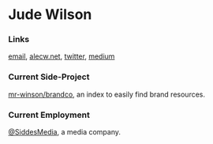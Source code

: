# Jude Wilson

### Links
[email](mailto:jude@alecw.net), [alecw.net](https://alecw.net), [twitter](https://twitter.com/mrmemrdev), [medium](https://mrmemr.medium.com/)

### Current Side-Project
[mr-winson/brandco](https://github.com/mr-winson/brandco), an index to easily find brand resources.

### Current Employment
[@SiddesMedia](https://github.com/siddesmedia), a media company.

<!--### What I listen to while programming
https://embed.music.apple.com/us/playlist/programming/pl.u-BNA6YjXCzG6v9p-->
